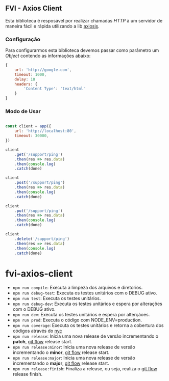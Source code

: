 ## FVI - Axios Client

Esta biblioteca é resposável por realizar chamadas _HTTP_ à um servidor de maneira fácil e rápida utilizando a lib [axiosjs](https://github.com/axios/axios).

### Configuração

Para configurarmos esta biblioteca devemos passar como parâmetro um _Object_ contendo as informações abaixo:

```javascript
{
    url: 'http://google.com',
    timeout: 1000,
    delay: 10
    headers: {
        'Content Type': 'text/html' 
    }
}
```

### Modo de Usar

```javascript

const client = app({
    url: 'http://localhost:80',
    timeout: 30000,
})

client
    .get('/support/ping')
    .then(res => res.data)
    .then(console.log)
    .catch(done)

client
    .post('/support/ping')
    .then(res => res.data)
    .then(console.log)
    .catch(done)

client
    .put('/support/ping')
    .then(res => res.data)
    .then(console.log)
    .catch(done)

client
    .delete('/support/ping')
    .then(res => res.data)
    .then(console.log)
    .catch(done)
```

# fvi-axios-client

-   `npm run compile`: Executa a limpeza dos arquivos e diretorios.
-   `npm run debug-test`: Executa os testes unitários com o DEBUG ativo.
-   `npm run test`: Executa os testes unitários.
-   `npm run debug-dev`: Executa os testes unitários e espera por alterações com o DEBUG ativo.
-   `npm run dev`: Executa os testes unitários e espera por alterçãoes.
-   `npm run prod`: Executa o código com NODE_ENV=production.
-   `npm run coverage`: Executa os testes unitários e retorna a cobertura dos códigos através do [nyc](https://github.com/istanbuljs/nyc/)
-   `npm run release`: Inicia uma nova release de versão incrementando o **patch**, [git flow](https://github.com/nvie/gitflow/) release start.
-   `npm run release:minor`: Inicia uma nova release de versão incrementando o **minor**, [git flow](https://github.com/nvie/gitflow/) release start.
-   `npm run release:major`: Inicia uma nova release de versão incrementando o **major**, [git flow](https://github.com/nvie/gitflow/) release start.
-   `npm run release:finish`: Finaliza a release, ou seja, realiza o [git flow](https://github.com/nvie/gitflow/) release finish.
